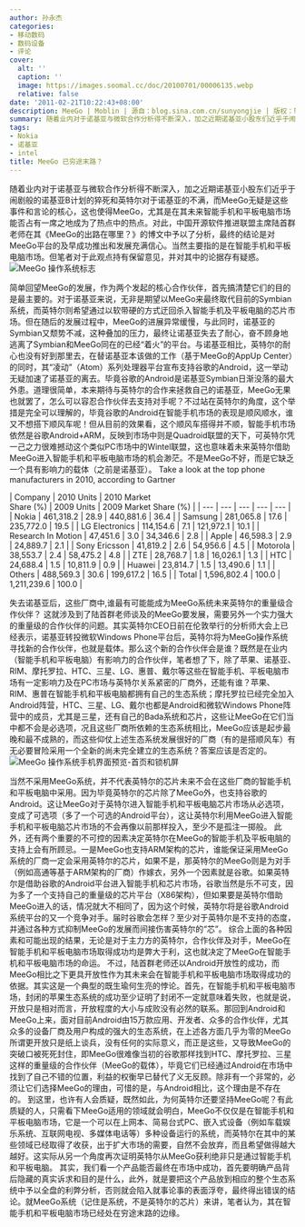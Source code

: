 ```yaml
---
author: 孙永杰
categories:
- 移动数码
- 数码设备
- 评论
cover:
  alt: ''
  caption: ''
  image: https://images.soomal.cc/doc/20100701/00006135.webp
  relative: false
date: '2011-02-21T10:22:43+08:00'
description: MeeGo | Moblin | 源自：blog.sina.com.cn/sunyongjie | 版权：转载 |  平均/总评分：09.67/29
summary: 随着业内对于诺基亚与微软合作分析得不断深入，加之近期诺基亚小股东们近乎于闹剧般的诺基亚B计划的猝死和英特尔对于诺基亚的不满，而MeeGo无疑是这些事件和言论的核心，这也使得MeeGo，尤其是在其未来智能手机和平板电脑市场能否占有一席之地成为了热点中的热点。对此，中国开源软件推进联盟主席陆首群老师在其《MeeGo的出路在哪里？》的博文中予以了分析，最终的结论是对MeeGo平台的及早成功推出和发展充满信心。当然主要指的是在智能手机和平板电脑市场。但笔者对于此观点持有保留意见，并对其中的论据存有疑惑。
tags:
- Nokia
- 诺基亚
- intel
title: MeeGo 已穷途末路？
---
```


随着业内对于诺基亚与微软合作分析得不断深入，加之近期诺基亚小股东们近乎于闹剧般的诺基亚B计划的猝死和英特尔对于诺基亚的不满，而MeeGo无疑是这些事件和言论的核心，这也使得MeeGo，尤其是在其未来智能手机和平板电脑市场能否占有一席之地成为了热点中的热点。对此，中国开源软件推进联盟主席陆首群老师在其《MeeGo的出路在哪里？》的博文中予以了分析，最终的结论是对MeeGo平台的及早成功推出和发展充满信心。当然主要指的是在智能手机和平板电脑市场。但笔者对于此观点持有保留意见，并对其中的论据存有疑惑。
![MeeGo 操作系统标志](https://images.soomal.cc/doc/20100701/00006135.webp)





简单回望MeeGo的发展，作为两个发起的核心合作伙伴，首先搞清楚它们的目的是最主要的。对于诺基亚来说，无非是期望以MeeGo来最终取代目前的Symbian系统，而英特尔则希望通过以软带硬的方式迂回杀入智能手机及平板电脑的芯片市场。但在随后的发展过程中，MeeGo的进展异常缓慢，与此同时，诺基亚的Symbian又颓势不减，这种叠加的压力，最终让诺基亚失去了耐心，奋不顾身地逃离了Symbian和MeeGo同在的已经“着火”的平台。与诺基亚相比，英特尔的耐心也没有好到那里去，在替诺基亚本该做的工作（基于MeeGo的AppUp Center）的同时，其“凌动”（Atom）系列处理器平台宣布支持谷歌的Android，这一举动无疑加速了诺基亚的离去。毕竟谷歌的Android是诺基亚Symbian日渐没落的最大外患。道理很简单，本来期待与英特尔的合作来拯救自己的诺基亚，MeeGo无果也就罢了，怎么可以容忍合作伙伴去支持对手呢？不过站在英特尔的角度，这个举措是完全可以理解的，毕竟谷歌的Android在智能手机市场的表现是顺风顺水，谁又不想搭下顺风车呢！但从目前的效果看，这个顺风车搭得并不顺，智能手机市场依然是谷歌Android+ARM，反映到市场中则是Quadroid联盟的天下，可英特尔凭一己之力很难撼动这个类似PC市场中的Wintel联盟，这也意味着未来英特尔借助MeeGo进入智能手机和平板电脑市场的机会渺茫。不是MeeGo不好，而是它缺乏一个具有影响力的载体（之前是诺基亚）。
Take a look at the top phone manufacturers in 2010, according to Gartner 

| Company | 2010
Units | 2010 
  Market  
  Share (%) | 2009
Units | 2009 
  Market Share (%) |
| --- | --- | --- | --- | --- |
| Nokia | 461,318.2 | 28.9 | 440,881.6 | 36.4 |
| Samsung | 281,065.8 | 17.6 | 235,772.0 | 19.5 |
| LG 
  Electronics | 114,154.6 | 7.1 | 121,972.1 | 10.1 |
| Research 
  In Motion | 47,451.6 | 3.0 | 34,346.6 | 2.8 |
| Apple | 46,598.3 | 2.9 | 24,889.7 | 2.1 |
| Sony 
  Ericsson | 41,819.2 | 2.6 | 54,956.6 | 4.5 |
| Motorola | 38,553.7 | 2.4 | 58,475.2 | 4.8 |
| ZTE | 28,768.7 | 1.8 | 16,026.1 | 1.3 |
| HTC | 24,688.4 | 1.5 | 10,811.9 | 0.9 |
| Huawei | 23,814.7 | 1.5 | 13,490.6 | 1.1 |
| Others | 488,569.3 | 30.6 | 199,617.2 | 16.5 |
| Total | 1,596,802.4 | 100.0 | 1,211,239.6 | 100.0 |




失去诺基亚后，这些厂商中,谁最有可能能成为MeeGo系统未来英特尔的重量级合作伙伴？
这就涉及到了陆首群老师谈及的MeeGo要发展，需要另外一个实力强大的重量级的合作伙伴的问题。其实英特尔CEO日前在伦敦举行的分析师大会上已经表示，诺基亚转投微软Windows Phone平台后，英特尔将为MeeGo操作系统寻找新的合作伙伴，也就是载体。那么这个新的合作伙伴会是谁？既然是在业内（智能手机和平板电脑）有影响力的合作伙伴，笔者想了下，除了苹果、诺基亚、RIM、摩托罗拉、HTC、三星、LG、惠普、戴尔等这些在智能手机、平板电脑市场有一定影响力及在PC市场与英特尔关系紧密的厂商外，还能有谁？苹果、RIM、惠普在智能手机和平板电脑都拥有自己的生态系统；摩托罗拉已经完全加入Android阵营，HTC、三星、LG、戴尔也都是Android和微软Windows Phone阵营中的成员，尤其是三星，还有自己的Bada系统和芯片，这些让MeeGo在它们当中都不会是必选项，况且这些厂商所依赖的生态系统相比，MeeGo应该是起步最晚和最不成熟的，而这些仰仗上述生态系统发展很好的厂商（有的是搭顺风车）有无必要冒险采用一个全新的尚未完全建立的生态系统？答案应该是否定的。
![MeeGo 操作系统手机界面预览-首页和锁机屏](https://images.soomal.cc/doc/20100701/00006136.webp)




当然不采用MeeGo系统，并不代表英特尔的芯片未来不会在这些厂商的智能手机和平板电脑中采用。因为毕竟英特尔的芯片除了MeeGo外，也支持谷歌的Android。这让MeeGo对于英特尔进入智能手机和平板电脑芯片市场从必选项，变成了可选项（多了一个可选的Android平台），这让英特尔利用MeeGo进入智能手机和平板电脑芯片市场的不会再像以前那样投入，至少不是孤注一掷般。
此外，还有两个重要的不可控的因素决定英特尔在MeeGo的智能手机及平板电脑的支持上会有所顾忌。一是MeeGo也支持ARM架构的芯片，谁能保证采用MeeGo系统的厂商一定会采用英特尔的芯片，如果不是，那英特尔的MeeGo则是为对手（例如高通等基于ARM架构的厂商）作嫁衣，另外一个因素就是谷歌。如果英特尔是借助谷歌的Android平台进入智能手机和芯片市场，谷歌当然是乐不可支，因为多了一个支持自己的重量级的芯片平台（X86架构），但如果要是英特尔借助MeeGo进入的话，情况就大不相同了，因为这个时候，英特尔将是谷歌Android系统平台的又一个竞争对手。届时谷歌会怎样？至少对于英特尔是不支持的态度，并通过各种方式抑制MeeGo的发展而间接伤害英特尔的“芯”。
综合上面的各种因素和可能出现的结果，无论是对于主力方的英特尔，合作伙伴及对手，MeeGo在智能手机和平板电脑市场取得成功均是弊大于利，这也就决定了MeeGo在智能手机和平板电脑市场的命运。
不过，陆首群老师还以Android开放性的成功，而MeeGo相比之下更具开放性作为其未来会在智能手机和平板电脑市场取得成功的依据。其实这是一个典型的既生瑜何生亮的悖论。首先，在智能手机和平板电脑市场，封闭的苹果生态系统的成功至少证明了封闭不一定就意味着失败，也就是说，开放只是相对而言，开放程度的大小与成败没有必然的联系。那回到Android和MeeGo上来，面对目前Android由15万款应用、开发者、众多的合作伙伴，尤其众多的设备厂商及用户构成的强大的生态系统，在上述各方面几乎为零的MeeGo所谓更开放只是纸上谈兵，没有任何的实际意义，而正是这些，又导致MeeGo的突破口被死死封住，即MeeGo很难像当初的谷歌那样找到HTC、摩托罗拉、三星这样的重量级的合作伙伴（MeeGo的载体），毕竟它们已经通过Android在市场中找到了自己不错的位置，利益的权衡早已替代了义无反顾。除非有一个非常的，必须让它们选择MeeGo的理由，可惜的是，与Android相比，这个理由是不存在的。
到这里，也许有人会质疑，既然如此，为何英特尔还要坚持MeeGo呢？有此质疑的人，只需看下MeeGo适用的领域就会明白，MeeGo不仅仅是在智能手机和平板电脑市场，它是一个可以在上网本、简易台式PC、嵌入式设备（例如车载娱乐系统、互联网电视、多媒体电话等）多种设备运行的系统，而英特尔在其中的某些领域已经取得了收获，出于扩大市场的需要，自然不会放弃，而且希望做得越大越好。这实际从另一个角度再次证明英特尔从MeeGo获利绝非只是通过智能手机和平板电脑。
其实，我们看一个产品能否最终在市场中成功，首先要明确产品背后隐藏的真实诉求和目的是什么，此外，就是要把这个产品放到相应的整个生态系统中予以全盘的利弊分析，否则就会陷入就事论事的表面浮夸，最终得出错误的结论。就MeeGo系统（记住是系统，不是英特尔的芯片）来讲，笔者认为，其在智能手机和平板电脑市场已经处在穷途末路的边缘。